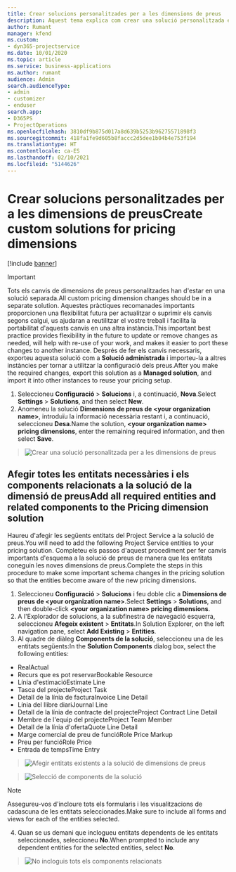 ```yaml
---
title: Crear solucions personalitzades per a les dimensions de preus
description: Aquest tema explica com crear una solució personalitzada en crear dimensions de preus personalitzades.
author: Rumant
manager: kfend
ms.custom:
- dyn365-projectservice
ms.date: 10/01/2020
ms.topic: article
ms.service: business-applications
ms.author: rumant
audience: Admin
search.audienceType:
- admin
- customizer
- enduser
search.app:
- D365PS
- ProjectOperations
ms.openlocfilehash: 3810df9b875d017a8d639b5253b96275571898f3
ms.sourcegitcommit: 418fa1fe9d605b8faccc2d5dee1b04b4e753f194
ms.translationtype: HT
ms.contentlocale: ca-ES
ms.lasthandoff: 02/10/2021
ms.locfileid: "5144626"
---
```

# <a name="create-custom-solutions-for-pricing-dimensions"></a><span data-ttu-id="32b28-103">Crear solucions personalitzades per a les dimensions de preus</span><span class="sxs-lookup"><span data-stu-id="32b28-103">Create custom solutions for pricing dimensions</span></span>

[!include [banner](../includes/psa-now-project-operations.md)]

> [!IMPORTANT]
> <span data-ttu-id="32b28-104">Tots els canvis de dimensions de preus personalitzades han d'estar en una solució separada.</span><span class="sxs-lookup"><span data-stu-id="32b28-104">All custom pricing dimension changes should be in a separate solution.</span></span> <span data-ttu-id="32b28-105">Aquestes pràctiques recomanades importants proporcionen una flexibilitat futura per actualitzar o suprimir els canvis segons calgui, us ajudaran a reutilitzar el vostre treball i facilita la portabilitat d'aquests canvis en una altra instància.</span><span class="sxs-lookup"><span data-stu-id="32b28-105">This important best practice provides flexibility in the future to update or remove changes as needed, will help with re-use of your work, and makes it easier to port these changes to another instance.</span></span> <span data-ttu-id="32b28-106">Després de fer els canvis necessaris, exporteu aquesta solució com a **Solució administrada** i importeu-la a altres instàncies per tornar a utilitzar la configuració dels preus.</span><span class="sxs-lookup"><span data-stu-id="32b28-106">After you make the required changes, export this solution as a **Managed solution**, and import it into other instances to reuse your pricing setup.</span></span>

1. <span data-ttu-id="32b28-107">Seleccioneu **Configuració** > **Solucions** i, a continuació, **Nova**.</span><span class="sxs-lookup"><span data-stu-id="32b28-107">Select **Settings** > **Solutions**, and then select **New**.</span></span> 
2. <span data-ttu-id="32b28-108">Anomeneu la solució **Dimensions de preus de \<your organization name>**, introduïu la informació necessària restant i, a continuació, seleccioneu **Desa**.</span><span class="sxs-lookup"><span data-stu-id="32b28-108">Name the solution, **\<your organization name> pricing dimensions**, enter the remaining required information, and then select **Save**.</span></span>

> ![Crear una solució personalitzada per a les dimensions de preus](media/Creation-of-custom-pricing-dimension-solution.PNG)
  
## <a name="add-all-required-entities-and-related-components-to-the-pricing-dimension-solution"></a><span data-ttu-id="32b28-110">Afegir totes les entitats necessàries i els components relacionats a la solució de la dimensió de preus</span><span class="sxs-lookup"><span data-stu-id="32b28-110">Add all required entities and related components to the Pricing dimension solution</span></span>
<span data-ttu-id="32b28-111">Haureu d'afegir les següents entitats del Project Service a la solució de preus.</span><span class="sxs-lookup"><span data-stu-id="32b28-111">You will need to add the following Project Service entities to your pricing solution.</span></span> <span data-ttu-id="32b28-112">Completeu els passos d'aquest procediment per fer canvis importants d'esquema a la solució de preus de manera que les entitats coneguin les noves dimensions de preus.</span><span class="sxs-lookup"><span data-stu-id="32b28-112">Complete the steps in this procedure to make some important schema changes in the pricing solution so that the entities become aware of the new pricing dimensions.</span></span>

1. <span data-ttu-id="32b28-113">Seleccioneu **Configuració** > **Solucions** i feu doble clic a **Dimensions de preus de \<your organization name>**.</span><span class="sxs-lookup"><span data-stu-id="32b28-113">Select **Settings** > **Solutions**, and then double-click **\<your organization name> pricing dimensions**.</span></span> 
2. <span data-ttu-id="32b28-114">A l'Explorador de solucions, a la subfinestra de navegació esquerra, seleccioneu **Afegeix existent** > **Entitats**.</span><span class="sxs-lookup"><span data-stu-id="32b28-114">In Solution Explorer, on the left navigation pane, select **Add Existing** > **Entities**.</span></span>
3. <span data-ttu-id="32b28-115">Al quadre de diàleg **Components de la solució**, seleccioneu una de les entitats següents:</span><span class="sxs-lookup"><span data-stu-id="32b28-115">In the **Solution Components** dialog box, select the following entities:</span></span>

- <span data-ttu-id="32b28-116">Real</span><span class="sxs-lookup"><span data-stu-id="32b28-116">Actual</span></span>
- <span data-ttu-id="32b28-117">Recurs que es pot reservar</span><span class="sxs-lookup"><span data-stu-id="32b28-117">Bookable Resource</span></span>
- <span data-ttu-id="32b28-118">Línia d'estimació</span><span class="sxs-lookup"><span data-stu-id="32b28-118">Estimate Line</span></span>
- <span data-ttu-id="32b28-119">Tasca del projecte</span><span class="sxs-lookup"><span data-stu-id="32b28-119">Project Task</span></span>
- <span data-ttu-id="32b28-120">Detall de la línia de factura</span><span class="sxs-lookup"><span data-stu-id="32b28-120">Invoice Line Detail</span></span>
- <span data-ttu-id="32b28-121">Línia del llibre diari</span><span class="sxs-lookup"><span data-stu-id="32b28-121">Journal Line</span></span>
- <span data-ttu-id="32b28-122">Detall de la línia de contracte del projecte</span><span class="sxs-lookup"><span data-stu-id="32b28-122">Project Contract Line Detail</span></span>
- <span data-ttu-id="32b28-123">Membre de l'equip del projecte</span><span class="sxs-lookup"><span data-stu-id="32b28-123">Project Team Member</span></span>
- <span data-ttu-id="32b28-124">Detall de la línia d'oferta</span><span class="sxs-lookup"><span data-stu-id="32b28-124">Quote Line Detail</span></span>
- <span data-ttu-id="32b28-125">Marge comercial de preu de funció</span><span class="sxs-lookup"><span data-stu-id="32b28-125">Role Price Markup</span></span>
- <span data-ttu-id="32b28-126">Preu per funció</span><span class="sxs-lookup"><span data-stu-id="32b28-126">Role Price</span></span> 
- <span data-ttu-id="32b28-127">Entrada de temps</span><span class="sxs-lookup"><span data-stu-id="32b28-127">Time Entry</span></span> 

> ![Afegir entitats existents a la solució de dimensions de preus](media/Existing-entities-to-PD-solution.png)

> ![Selecció de components de la solució](media/Dimension-Components.png)

> [!NOTE]
> <span data-ttu-id="32b28-130">Assegureu-vos d'incloure tots els formularis i les visualitzacions de cadascuna de les entitats seleccionades.</span><span class="sxs-lookup"><span data-stu-id="32b28-130">Make sure to include all forms and views for each of the entities selected.</span></span>

4. <span data-ttu-id="32b28-131">Quan se us demani que inclogueu entitats dependents de les entitats seleccionades, seleccioneu **No**.</span><span class="sxs-lookup"><span data-stu-id="32b28-131">When prompted to include any dependent entities for the selected entities, select **No**.</span></span>

> ![No incloguis tots els components relacionats](media/Do-not-include-required.png)


